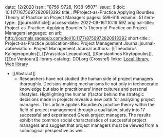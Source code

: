 date:: 12/2020
issn:: "8756-9728, 1938-9507"
issue:: 6
doi:: 10.1177/8756972820913392
title:: @Project-as-Practice Applying Bourdieu Theory of Practice on Project Managers
pages:: 599-616
volume:: 51
item-type:: [[journalArticle]]
access-date:: 2022-08-16T10:19:59Z
original-title:: Project-as-Practice: Applying Bourdieu’s Theory of Practice on Project Managers
language:: en
url:: http://journals.sagepub.com/doi/10.1177/8756972820913392
short-title:: Project-as-Practice
publication-title:: Project Management Journal
journal-abbreviation:: Project Management Journal
authors:: [[Theodoros Kalogeropoulos]], [[Vrassidas Leopoulos]], [[Konstantinos Kirytopoulos]], [[Zoe Ventoura]]
library-catalog:: DOI.org (Crossref)
links:: [Local library](zotero://select/library/items/GWSXNBI3), [Web library](https://www.zotero.org/users/6520516/items/GWSXNBI3)

- [[Abstract]]
	- Researchers have not studied the human side of project managers thoroughly. Decision-making mechanisms lie not only in technocratic knowledge but also in practitioners’ inner cultures and personal lifestyles. Highlighting the human (f)actor behind the strategic decisions made in projects reveals a new path for analyzing project managers. This article applies Bourdieu’s practice theory within the field of project management through a qualitative study into 17 successful and experienced Greek project managers. The results exhibit the common social characteristics of successful project managers and suggest that project managers must be viewed from a sociological perspective as well.